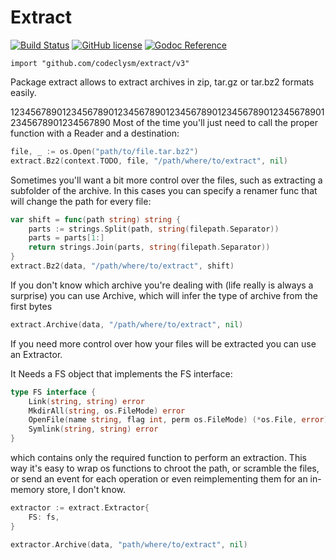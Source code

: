 # Extract

[![Build Status](https://travis-ci.org/codeclysm/extract.svg?branch=master)](https://travis-ci.org/codeclysm/extract)
[![GitHub license](https://img.shields.io/badge/license-MIT-blue.svg)](https://raw.githubusercontent.com/codeclysm/extract/master/LICENSE)
[![Godoc Reference](https://img.shields.io/badge/Godoc-Reference-blue.svg)](https://godoc.org/github.com/codeclysm/extract)

    import "github.com/codeclysm/extract/v3"

Package extract allows to extract archives in zip, tar.gz or tar.bz2 formats
easily.

12345678901234567890123456789012345678901234567890123456789012345678901234567890
Most of the time you'll just need to call the proper function with a Reader and
a destination:

```go
file, _ := os.Open("path/to/file.tar.bz2")
extract.Bz2(context.TODO, file, "/path/where/to/extract", nil)
```

Sometimes you'll want a bit more control over the files, such as extracting a
subfolder of the archive. In this cases you can specify a renamer func that will
change the path for every file:

```go
var shift = func(path string) string {
    parts := strings.Split(path, string(filepath.Separator))
    parts = parts[1:]
    return strings.Join(parts, string(filepath.Separator))
}
extract.Bz2(data, "/path/where/to/extract", shift)
```

If you don't know which archive you're dealing with (life really is always a surprise) you can use Archive, which will infer the type of archive from the first bytes

```go
extract.Archive(data, "/path/where/to/extract", nil)
```

If you need more control over how your files will be extracted you can use an Extractor.

It Needs a FS object that implements the FS interface:

```go
type FS interface {
    Link(string, string) error
    MkdirAll(string, os.FileMode) error
    OpenFile(name string, flag int, perm os.FileMode) (*os.File, error)
    Symlink(string, string) error
}
```

which contains only the required function to perform an extraction. This way it's easy to wrap os functions to
chroot the path, or scramble the files, or send an event for each operation or even reimplementing them for an in-memory store, I don't know.

```go
extractor := extract.Extractor{
    FS: fs,
}

extractor.Archive(data, "path/where/to/extract", nil)
```
